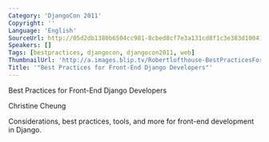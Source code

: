```yaml
---
Category: 'DjangoCon 2011'
Copyright: ''
Language: 'English'
SourceUrl: http://05d2db1380b6504cc981-8cbed8cf7e3a131cd8f1c3e383d10041.r93.cf2.rackcdn.com/djangocon-2011/86_best-practices-for-front-end-django-developers.m4v
Speakers: []
Tags: [bestpractices, djangocon, djangocon2011, web]
ThumbnailUrl: 'http://a.images.blip.tv/Robertlofthouse-BestPracticesForFrontEndDjangoDevelopers521-806.jpg'
Title: '"Best Practices for Front-End Django Developers"'
---
```

Best Practices for Front-End Django Developers

Christine Cheung

Considerations, best practices, tools, and more for front-end development in
Django.

